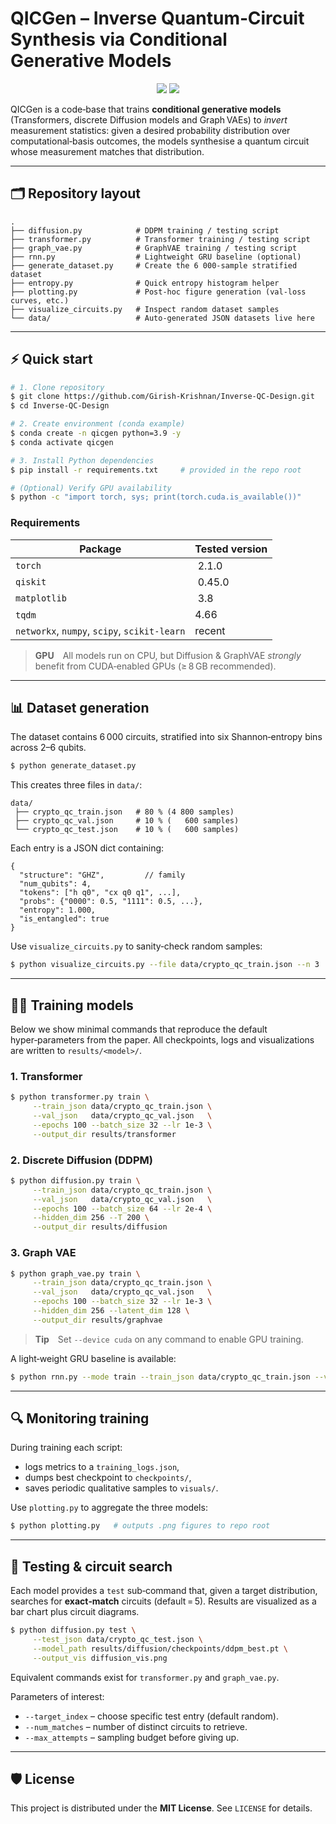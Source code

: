 # QICGen – Inverse Quantum‑Circuit Synthesis via Conditional Generative Models

<p align="center">
  <img src="https://img.shields.io/badge/python-3.9%2B-blue"/>
  <img src="https://img.shields.io/badge/license-MIT-green"/>
</p>

QICGen is a code‑base that trains **conditional generative models** (Transformers, discrete Diffusion models and Graph VAEs) to *invert* measurement statistics: given a desired probability distribution over computational‑basis outcomes, the models synthesise a quantum circuit whose measurement matches that distribution.

---

## 🗂 Repository layout

```
.
├── diffusion.py            # DDPM training / testing script
├── transformer.py          # Transformer training / testing script
├── graph_vae.py            # GraphVAE training / testing script
├── rnn.py                  # Lightweight GRU baseline (optional)
├── generate_dataset.py     # Create the 6 000‑sample stratified dataset
├── entropy.py              # Quick entropy histogram helper
├── plotting.py             # Post‑hoc figure generation (val‑loss curves, etc.)
├── visualize_circuits.py   # Inspect random dataset samples
└── data/                   # Auto‑generated JSON datasets live here
```

---

## ⚡ Quick start

```bash
# 1. Clone repository
$ git clone https://github.com/Girish-Krishnan/Inverse-QC-Design.git
$ cd Inverse-QC-Design

# 2. Create environment (conda example)
$ conda create -n qicgen python=3.9 -y
$ conda activate qicgen

# 3. Install Python dependencies
$ pip install -r requirements.txt     # provided in the repo root

# (Optional) Verify GPU availability
$ python -c "import torch, sys; print(torch.cuda.is_available())"
```

### Requirements

| Package                                      | Tested version |
| -------------------------------------------- | -------------- |
| `torch`                                      |  2.1.0         |
| `qiskit`                                     |  0.45.0        |
| `matplotlib`                                 |  3.8           |
| `tqdm`                                       | 4.66           |
| `networkx`, `numpy`, `scipy`, `scikit‑learn` | recent         |

> **GPU** All models run on CPU, but Diffusion & GraphVAE *strongly* benefit from CUDA‑enabled GPUs (≥ 8 GB recommended).

---

## 📊 Dataset generation

The dataset contains 6 000 circuits, stratified into six Shannon‑entropy bins across 2–6 qubits.

```bash
$ python generate_dataset.py
```

This creates three files in `data/`:

```
data/
 ├── crypto_qc_train.json   # 80 % (4 800 samples)
 ├── crypto_qc_val.json     # 10 % (   600 samples)
 └── crypto_qc_test.json    # 10 % (   600 samples)
```

Each entry is a JSON dict containing:

```jsonc
{
  "structure": "GHZ",         // family
  "num_qubits": 4,
  "tokens": ["h q0", "cx q0 q1", ...],
  "probs": {"0000": 0.5, "1111": 0.5, ...},
  "entropy": 1.000,
  "is_entangled": true
}
```

Use `visualize_circuits.py` to sanity‑check random samples:

```bash
$ python visualize_circuits.py --file data/crypto_qc_train.json --n 3
```

---

## 🏋️‍♂️ Training models

Below we show minimal commands that reproduce the default hyper‑parameters from the paper. All checkpoints, logs and visualizations are written to `results/<model>/`.

### 1. Transformer

```bash
$ python transformer.py train \
     --train_json data/crypto_qc_train.json \
     --val_json   data/crypto_qc_val.json   \
     --epochs 100 --batch_size 32 --lr 1e-3 \
     --output_dir results/transformer
```

### 2. Discrete Diffusion (DDPM)

```bash
$ python diffusion.py train \
     --train_json data/crypto_qc_train.json \
     --val_json   data/crypto_qc_val.json   \
     --epochs 100 --batch_size 64 --lr 2e-4 \
     --hidden_dim 256 --T 200 \
     --output_dir results/diffusion
```

### 3. Graph VAE

```bash
$ python graph_vae.py train \
     --train_json data/crypto_qc_train.json \
     --val_json   data/crypto_qc_val.json   \
     --epochs 100 --batch_size 32 --lr 1e-3 \
     --hidden_dim 256 --latent_dim 128 \
     --output_dir results/graphvae
```

> **Tip** Set `--device cuda` on any command to enable GPU training.

A light‑weight GRU baseline is available:

```bash
$ python rnn.py --mode train --train_json data/crypto_qc_train.json --val_json data/crypto_qc_val.json
```

---

## 🔍 Monitoring training

During training each script:

* logs metrics to a `training_logs.json`,
* dumps best checkpoint to `checkpoints/`,
* saves periodic qualitative samples to `visuals/`.

Use `plotting.py` to aggregate the three models:

```bash
$ python plotting.py   # outputs .png figures to repo root
```

---

## 🧪 Testing & circuit search

Each model provides a `test` sub‑command that, given a target distribution, searches for **exact‑match** circuits (default = 5). Results are visualized as a bar chart plus circuit diagrams.

```bash
$ python diffusion.py test \
     --test_json data/crypto_qc_test.json \
     --model_path results/diffusion/checkpoints/ddpm_best.pt \
     --output_vis diffusion_vis.png
```

Equivalent commands exist for `transformer.py` and `graph_vae.py`.

Parameters of interest:

* `--target_index` – choose specific test entry (default random).
* `--num_matches` – number of distinct circuits to retrieve.
* `--max_attempts` – sampling budget before giving up.

---

## 🛡️ License

This project is distributed under the **MIT License**.  See `LICENSE` for details.
